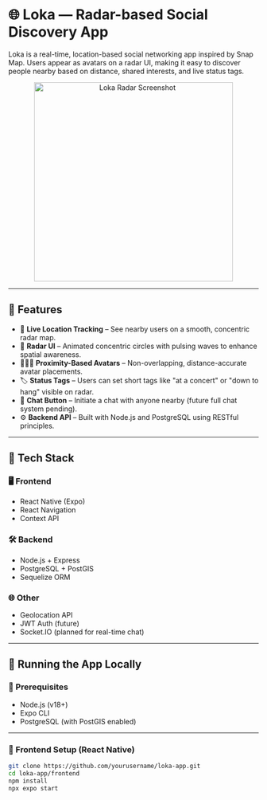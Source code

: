 # 🌐 Loka — Radar-based Social Discovery App

Loka is a real-time, location-based social networking app inspired by Snap Map. Users appear as avatars on a radar UI, making it easy to discover people nearby based on distance, shared interests, and live status tags.

<p align="center">
  <img src="demo/screenshot_radar.png" alt="Loka Radar Screenshot" width="400"/>
</p>

---

## 🚀 Features

- 📍 **Live Location Tracking** – See nearby users on a smooth, concentric radar map.
- 🧭 **Radar UI** – Animated concentric circles with pulsing waves to enhance spatial awareness.
- 🧑‍🤝‍🧑 **Proximity-Based Avatars** – Non-overlapping, distance-accurate avatar placements.
- 🏷️ **Status Tags** – Users can set short tags like "at a concert" or "down to hang" visible on radar.
- 💬 **Chat Button** – Initiate a chat with anyone nearby (future full chat system pending).
- ⚙️ **Backend API** – Built with Node.js and PostgreSQL using RESTful principles.

---

## 🧱 Tech Stack

### 🖥️ Frontend
- React Native (Expo)
- React Navigation
- Context API

### 🛠️ Backend
- Node.js + Express
- PostgreSQL + PostGIS
- Sequelize ORM

### 🌐 Other
- Geolocation API
- JWT Auth (future)
- Socket.IO (planned for real-time chat)

---

## 🧪 Running the App Locally

### 🔧 Prerequisites
- Node.js (v18+)
- Expo CLI
- PostgreSQL (with PostGIS enabled)

---

### 📲 Frontend Setup (React Native)

```bash
git clone https://github.com/yourusername/loka-app.git
cd loka-app/frontend
npm install
npx expo start
